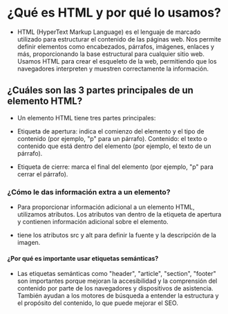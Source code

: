 # ¿Qué es HTML y por qué lo usamos?

- HTML (HyperText Markup Language) es el lenguaje de marcado utilizado para estructurar el contenido de las páginas web. Nos permite definir elementos como encabezados, párrafos, imágenes, enlaces y más, proporcionando la base estructural para cualquier sitio web. Usamos HTML para crear el esqueleto de la web, permitiendo que los navegadores interpreten y muestren correctamente la información.

## ¿Cuáles son las 3 partes principales de un elemento HTML?

- Un elemento HTML tiene tres partes principales:

- Etiqueta de apertura: indica el comienzo del elemento y el tipo de contenido (por ejemplo, "p" para un párrafo).
Contenido: el texto o contenido que está dentro del elemento (por ejemplo, el texto de un párrafo).

- Etiqueta de cierre: marca el final del elemento (por ejemplo, "p" para cerrar el párrafo).

### ¿Cómo le das información extra a un elemento?

- Para proporcionar información adicional a un elemento HTML, utilizamos atributos. Los atributos van dentro de la etiqueta de apertura y contienen información adicional sobre el elemento.

- tiene los atributos src y alt para definir la fuente y la descripción de la imagen.

#### ¿Por qué es importante usar etiquetas semánticas?

- Las etiquetas semánticas como "header", "article", "section", "footer" son importantes porque mejoran la accesibilidad y la comprensión del contenido por parte de los navegadores y dispositivos de asistencia. También ayudan a los motores de búsqueda a entender la estructura y el propósito del contenido, lo que puede mejorar el SEO.
